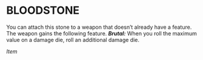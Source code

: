 # BLOODSTONE

You can attach this stone to a weapon that doesn’t already have a feature. The weapon gains the following feature. ***Brutal:*** When you roll the maximum value on a damage die, roll an additional damage die.

*Item*
